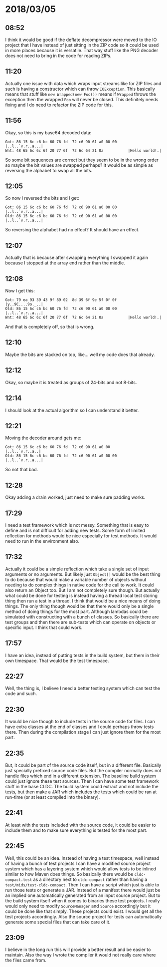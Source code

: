 # 2018/03/05

## 08:52

I think it would be good if the deflate decompressor were moved to the IO
project that I have instead of just sitting in the ZIP code so it could be
used in more places because it is versatile. That way stuff like the PNG
decoder does not need to bring in the code for reading ZIPs.

## 11:20

Actually one issue with data which wraps input streams like for ZIP files and
such is having a constructor which can throw `IOException`. This basically
means that stuff like `new Wrapped(new Foo())` means if `Wrapped` throws the
exception then the wrapped `Foo` will never be closed. This definitely needs
fixing and I do need to refactor the ZIP code for this.

## 11:56

Okay, so this is my base64 decoded data:

	Got: 86 15 6c c6 bc 60 76 fd  72 c6 90 61 a0 00 00     |..l..`v.r..a...|
	Wnt: 48 65 6c 6c 6f 20 77 6f  72 6c 64 21 0a           |Hello world!.|

So some bit sequences are correct but they seem to be in the wrong order so
maybe the bit values are swapped perhaps? It would be as simple as reversing
the alphabet to swap all the bits.

## 12:05

So now I reversed the bits and I get:

	Got: 86 15 6c c6 bc 60 76 fd  72 c6 90 61 a0 00 00     |..l..`v.r..a...|
	Old: 86 15 6c c6 bc 60 76 fd  72 c6 90 61 a0 00 00     |..l..`v.r..a...|

So reversing the alphabet had no effect? It should have an effect.

## 12:07

Actually that is because after swapping everything I swapped it again because
I stopped at the array end rather than the middle.

## 12:08

Now I get this:

	Got: 79 ea 93 39 43 9f 89 02  8d 39 6f 9e 5f 0f 0f     |y..9C....9o._..|
	Old: 86 15 6c c6 bc 60 76 fd  72 c6 90 61 a0 00 00     |..l..`v.r..a...|
	Wnt: 48 65 6c 6c 6f 20 77 6f  72 6c 64 21 0a           |Hello world!.|

And that is completely off, so that is wrong.

## 12:10

Maybe the bits are stacked on top, like... well my code does that already.

## 12:12

Okay, so maybe it is treated as groups of 24-bits and not 8-bits.

## 12:14

I should look at the actual algorithm so I can understand it better.

## 12:21

Moving the decoder around gets me:

	Got: 86 15 6c c6 bc 60 76 fd  72 c6 90 61 a0 00        |..l..`v.r..a..|
	Old: 86 15 6c c6 bc 60 76 fd  72 c6 90 61 a0 00 00     |..l..`v.r..a...|

So not that bad.

## 12:28

Okay adding a drain worked, just need to make sure padding works.

## 17:29

I need a test framework which is not messy. Something that is easy to define
and is not difficult for adding new tests. Some form of limited reflection for
methods would be nice especially for test methods. It would need to run in the
environment also.

## 17:32

Actually it could be a simple reflection which take a single set of input
arguments or no arguments. But likely just `Object[]` would be the best thing
to do because that would make a variable number of objects without needing to
do complex things in native code for the call to work. It could also return an
Object too. But I am not completely sure though. But actually what could be
done for testing is instead having a thread local test storing thing then run
a test in a thread. I think that would be a nice means of doing things. The
only thing though would be that there would only be a single method of doing
things for the most part. Although lambdas could be simulated with
constructing with a bunch of classes. So basically there are test groups and
then there are sub-tests which can operate on objects or specific input. I
think that could work.

## 17:57

I have an idea, instead of putting tests in the build system, but them in
their own timespace. That would be the test timespace.

## 22:27

Well, the thing is, I believe I need a better testing system which can test
the code and such.

## 22:30

It would be nice though to include tests in the source code for files. I can
have extra classes at the end of classes and I could perhaps throw tests
there. Then during the compilation stage I can just ignore them for the most
part.

## 22:35

But, it could be part of the source code itself, but in a different file.
Basically just specially prefixed source code files. But the compiler
normally does not handle files which end in a different extension. The
baseline build system could just ignore these test sources. Then I can have
some test framework stuff in the base CLDC. The build system could extract and
not include the tests, but then make a JAR which includes the tests which
could be ran at run-time (or at least compiled into the binary).

## 22:41

At least with the tests included with the source code, it could be easier to
include them and to make sure everything is tested for the most part.

## 22:45

Well, this could be an idea. Instead of having a test timespace, well instead
of having a bunch of test projects I can have a modified source project
system which has a layering system which would allow tests to be inlined
similar to how Maven does things. So basically there would be
`cldc-compact.test` as a directory next to `cldc-compact` rather than having
a `test/mids/test-cldc-compact`. Then I can have a script which just is able
to run those tests or generate a JAR. Instead of a manifest there would just
be an implied one automatically generated from an input source project. But
to the build system itself when it comes to binaries these test projects.
I really would only need to modify `SourceManager` and `Source` accordingly
but it could be done like that simply. These projects could exist. I would
get all the test projects accordingly. Also the source project for tests
can automatically generate some special files that can take care of it.

## 23:09

I believe in the long run this will provide a better result and be easier to
maintain. Also the way I wrote the compiler it would not really care where
the files came from.
